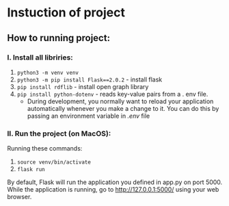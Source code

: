 # Instuction of project

## How to running project:

### I. Install all libriries:

1. ``` python3 -m venv venv ``` 
2. ``` python3 -m pip install Flask==2.0.2 ``` - install flask
3. ``` pip install rdflib ``` - install open graph library
4. ``` pip install python-dotenv ``` - reads key-value pairs from a . env file. 
    - During development, you normally want to reload your application automatically whenever you make a change to it. You can do this by passing an environment variable in *.env* file

### II. Run the project (on MacOS):

Running these commands: 
1. ``` source venv/bin/activate ``` 
2. ``` flask run ``` 

By default, Flask will run the application you defined in app.py on port 5000. While the application is running, go to http://127.0.0.1:5000/ using your web browser.
